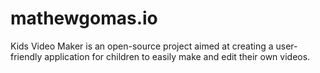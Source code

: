 # mathewgomas.io
Kids Video Maker is an open-source project aimed at creating a user-friendly application for children to easily make and edit their own videos.
